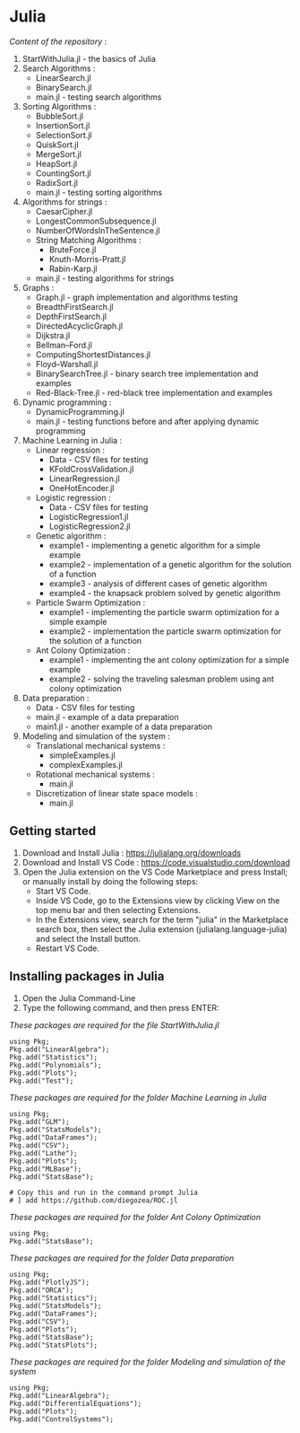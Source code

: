 # Julia
_Content of the repository_ :
  1. StartWithJulia.jl - the basics of Julia
  2. Search Algorithms :
      * LinearSearch.jl
      * BinarySearch.jl
      * main.jl - testing search algorithms
  3. Sorting Algorithms :
      * BubbleSort.jl
      * InsertionSort.jl
      * SelectionSort.jl
      * QuiskSort.jl
      * MergeSort.jl
      * HeapSort.jl
      * CountingSort.jl
      * RadixSort.jl
      * main.jl - testing sorting algorithms
  4. Algorithms for strings :
      * CaesarCipher.jl
      * LongestCommonSubsequence.jl
      * NumberOfWordsInTheSentence.jl
      * String Matching Algorithms :
        - BruteForce.jl
        - Knuth-Morris-Pratt.jl
        - Rabin-Karp.jl
      * main.jl - testing algorithms for strings
  5. Graphs :
      * Graph.jl - graph implementation and algorithms testing
      * BreadthFirstSearch.jl
      * DepthFirstSearch.jl
      * DirectedAcyclicGraph.jl
      * Dijkstra.jl
      * Bellman–Ford.jl
      * ComputingShortestDistances.jl
      * Floyd–Warshall.jl
      * BinarySearchTree.jl - binary search tree implementation and examples
      * Red-Black-Tree.jl - red-black tree implementation and examples
  6. Dynamic programming :
      * DynamicProgramming.jl
      * main.jl - testing functions before and after applying dynamic programming
  7. Machine Learning in Julia :
      * Linear regression :
        - Data - CSV files for testing
        - KFoldCrossValidation.jl
        - LinearRegression.jl
        - OneHotEncoder.jl
      * Logistic regression :
        - Data - CSV files for testing
        - LogisticRegression1.jl
        - LogisticRegression2.jl
      * Genetic algorithm :
        - example1 - implementing a genetic algorithm for a simple example
        - example2 - implementation of a genetic algorithm for the solution of a function
        - example3 - analysis of different cases of genetic algorithm
        - example4 - the knapsack problem solved by genetic algorithm
      * Particle Swarm Optimization :
        - example1 - implementing the particle swarm optimization for a simple example
        - example2 - implementation the particle swarm optimization for the solution of a function
      * Ant Colony Optimization :
        - example1 - implementing the ant colony optimization for a simple example
        - example2 - solving the traveling salesman problem using ant colony optimization 
  8. Data preparation :
      * Data - CSV files for testing
      * main.jl - example of a data preparation
      * main1.jl - another example of a data preparation
  9. Modeling and simulation of the system :
      * Translational mechanical systems :
        - simpleExamples.jl
        - complexExamples.jl
      * Rotational mechanical systems :
        - main.jl
      * Discretization of linear state space models :
        - main.jl

## Getting started
1) Download and Install Julia : https://julialang.org/downloads
2) Download and Install VS Code : https://code.visualstudio.com/download
3) Open the Julia extension on the VS Code Marketplace and press Install; or manually install by doing the following steps:
    * Start VS Code.
    * Inside VS Code, go to the Extensions view by clicking View on the top menu bar and then selecting Extensions.
    * In the Extensions view, search for the term "julia" in the Marketplace search box, then select the Julia extension (julialang.language-julia) and select the Install button.
    * Restart VS Code.

## Installing packages in Julia
1) Open the Julia Command-Line
2) Type the following command, and then press ENTER:

_These packages are required for the file StartWithJulia.jl_
```
using Pkg;
Pkg.add("LinearAlgebra");
Pkg.add("Statistics");
Pkg.add("Polynomials");
Pkg.add("Plots");
Pkg.add("Test");
```

_These packages are required for the folder Machine Learning in Julia_
```
using Pkg;
Pkg.add("GLM");
Pkg.add("StatsModels");
Pkg.add("DataFrames");
Pkg.add("CSV");
Pkg.add("Lathe");
Pkg.add("Plots");
Pkg.add("MLBase");
Pkg.add("StatsBase");

# Copy this and run in the command prompt Julia
# ] add https://github.com/diegozea/ROC.jl
```

_These packages are required for the folder Ant Colony Optimization_
```
using Pkg;
Pkg.add("StatsBase");
```

_These packages are required for the folder Data preparation_
```
using Pkg;
Pkg.add("PlotlyJS");
Pkg.add("ORCA");
Pkg.add("Statistics");
Pkg.add("StatsModels");
Pkg.add("DataFrames");
Pkg.add("CSV");
Pkg.add("Plots");
Pkg.add("StatsBase");
Pkg.add("StatsPlots");  
```

_These packages are required for the folder Modeling and simulation of the system_
```
using Pkg;
Pkg.add("LinearAlgebra");
Pkg.add("DifferentialEquations");
Pkg.add("Plots");
Pkg.add("ControlSystems");
```